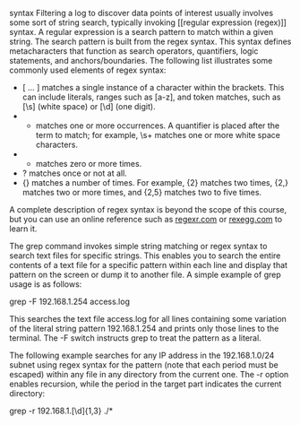 syntax
Filtering a log to discover data points of interest usually involves some sort of string search, typically invoking [[regular expression (regex)]] syntax. A regular expression is a search pattern to match within a given string. The search pattern is built from the regex syntax. This syntax defines metacharacters that function as search operators, quantifiers, logic statements, and anchors/boundaries. The following list illustrates some commonly used elements of regex syntax:

-   [ … ] matches a single instance of a character within the brackets. This can include literals, ranges such as [a-z], and token matches, such as [\s] (white space) or [\d] (one digit).
-   + matches one or more occurrences. A quantifier is placed after the term to match; for example, \s+ matches one or more white space characters.
-   * matches zero or more times.
-   ? matches once or not at all.
-   {} matches a number of times. For example, {2} matches two times, {2,} matches two or more times, and {2,5} matches two to five times.

A complete description of regex syntax is beyond the scope of this course, but you can use an online reference such as [regexr.com](https://regexr.com/) or [rexegg.com](http://rexegg.com/) to learn it.

The grep command invokes simple string matching or regex syntax to search text files for specific strings. This enables you to search the entire contents of a text file for a specific pattern within each line and display that pattern on the screen or dump it to another file. A simple example of grep usage is as follows:

grep -F 192.168.1.254 access.log

This searches the text file access.log for all lines containing some variation of the literal string pattern 192.168.1.254 and prints only those lines to the terminal. The -F switch instructs grep to treat the pattern as a literal.

The following example searches for any IP address in the 192.168.1.0/24 subnet using regex syntax for the pattern (note that each period must be escaped) within any file in any directory from the current one. The -r option enables recursion, while the period in the target part indicates the current directory:

grep -r 192\.168\.1\.[\d]{1,3} ./*